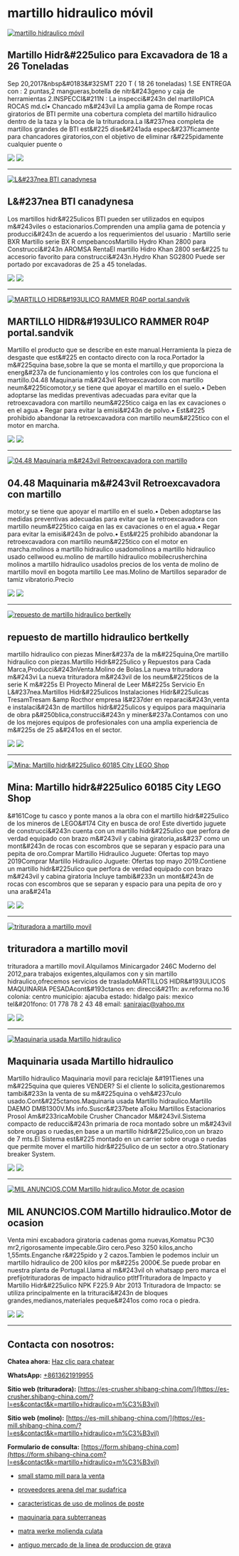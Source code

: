 # martillo hidraulico móvil

<a href="https://swt.shibang-china.com/?l=es&img&k=martillo+hidraulico+m%C3%B3vil" target="_blank">![martillo hidraulico móvil](http://static.shibang-china.com/all-800x300/42.jpg)</a>

## Martillo Hidr&#225ulico para Excavadora de 18 a 26 Toneladas
Sep 20,2017&nbsp&#0183&#32SMT 220 T ( 18 26 toneladas) 1.SE ENTREGA con : 2 puntas,2 mangueras,botella de nitr&#243geno y caja de herramientas 2.INSPECCI&#211N : La inspecci&#243n del martilloPICA ROCAS md.cl• Chancado m&#243vil La amplia gama de Rompe rocas giratorios de BTI permite una cobertura completa del martillo hidraulico dentro de la taza y la boca de la trituradora.La l&#237nea completa de martillos grandes de BTI est&#225 dise&#241ada espec&#237ficamente para chancadores giratorios,con el objetivo de eliminar r&#225pidamente cualquier puente o


<a href="https://whatsapp.shibangsoft.com/WhatsApp.php" target="_blank" title="WhatsApp">![](http://static.shibang-china.com/icon/whatsapp.png)</a> <a href="https://swt.shibang-china.com/?l=es&icon&k=martillo+hidraulico+m%C3%B3vil" target="_blank">![](http://static.shibang-china.com/icon/chat-es.png)</a>

---

<a href="https://swt.shibang-china.com/?l=es&img&k=martillo+hidraulico+m%C3%B3vil" target="_blank">![L&#237nea BTI canadynesa](http://static.shibang-china.com/all-800x300/731.jpg)</a>

## L&#237nea BTI canadynesa
Los martillos hidr&#225ulicos BTI pueden ser utilizados en equipos m&#243viles o estacionarios.Comprenden una amplia gama de potencia y producci&#243n de acuerdo a los requerimientos del usuario : Martillo serie BXR Martillo serie BX R ompebancosMartillo Hydro Khan 2800 para Construcci&#243n AROMSA RentaEl martillo Hidro Khan 2800 ser&#225 tu accesorio favorito para construcci&#243n.Hydro Khan SG2800 Puede ser portado por excavadoras de 25 a 45 toneladas.


<a href="https://whatsapp.shibangsoft.com/WhatsApp.php" target="_blank" title="WhatsApp">![](http://static.shibang-china.com/icon/whatsapp.png)</a> <a href="https://swt.shibang-china.com/?l=es&icon&k=martillo+hidraulico+m%C3%B3vil" target="_blank">![](http://static.shibang-china.com/icon/chat-es.png)</a>

---

<a href="https://swt.shibang-china.com/?l=es&img&k=martillo+hidraulico+m%C3%B3vil" target="_blank">![MARTILLO HIDR&#193ULICO RAMMER R04P portal.sandvik](http://static.shibang-china.com/all-800x300/813.jpg)</a>

## MARTILLO HIDR&#193ULICO RAMMER R04P portal.sandvik
Martillo el producto que se describe en este manual.Herramienta la pieza de desgaste que est&#225 en contacto directo con la roca.Portador la m&#225quina base,sobre la que se monta el martillo,y que proporciona la energ&#237a de funcionamiento y los controles con los que funciona el martillo.04.48 Maquinaria m&#243vil Retroexcavadora con martillo neum&#225ticomotor,y se tiene que apoyar el martillo en el suelo.• Deben adoptarse las medidas preventivas adecuadas para evitar que la retroexcavadora con martillo neum&#225tico caiga en las ex cavaciones o en el agua.• Regar para evitar la emisi&#243n de polvo.• Est&#225 prohibido abandonar la retroexcavadora con martillo neum&#225tico con el motor en marcha.


<a href="https://whatsapp.shibangsoft.com/WhatsApp.php" target="_blank" title="WhatsApp">![](http://static.shibang-china.com/icon/whatsapp.png)</a> <a href="https://swt.shibang-china.com/?l=es&icon&k=martillo+hidraulico+m%C3%B3vil" target="_blank">![](http://static.shibang-china.com/icon/chat-es.png)</a>

---

<a href="https://swt.shibang-china.com/?l=es&img&k=martillo+hidraulico+m%C3%B3vil" target="_blank">![04.48 Maquinaria m&#243vil Retroexcavadora con martillo](http://static.shibang-china.com/all-800x300/307.jpg)</a>

## 04.48 Maquinaria m&#243vil Retroexcavadora con martillo
motor,y se tiene que apoyar el martillo en el suelo.• Deben adoptarse las medidas preventivas adecuadas para evitar que la retroexcavadora con martillo neum&#225tico caiga en las ex cavaciones o en el agua.• Regar para evitar la emisi&#243n de polvo.• Est&#225 prohibido abandonar la retroexcavadora con martillo neum&#225tico con el motor en marcha.molinos a martillo hidraulico usadomolinos a martillo hidraulico usado cellwood eu.molino de martillo hidraulico mobilecrusherchina molinos a martillo hidraulico usadolos precios de los venta de molino de martillo movil en bogota martillo Lee mas.Molino de Martillos separador de tamiz vibratorio.Precio


<a href="https://whatsapp.shibangsoft.com/WhatsApp.php" target="_blank" title="WhatsApp">![](http://static.shibang-china.com/icon/whatsapp.png)</a> <a href="https://swt.shibang-china.com/?l=es&icon&k=martillo+hidraulico+m%C3%B3vil" target="_blank">![](http://static.shibang-china.com/icon/chat-es.png)</a>

---

<a href="https://swt.shibang-china.com/?l=es&img&k=martillo+hidraulico+m%C3%B3vil" target="_blank">![repuesto de martillo hidraulico bertkelly](http://static.shibang-china.com/all-800x300/509.jpg)</a>

## repuesto de martillo hidraulico bertkelly
martillo hidraulico con piezas Miner&#237a de la m&#225quina,Ore martillo hidraulico con piezas.Martillo Hidr&#225ulico y Repuestos para Cada Marca,Producci&#243nVenta.Molino de Bolas.La nueva trituradora m&#243vi La nueva trituradora m&#243vil de los neum&#225ticos de la serie K m&#225s El Proyecto Mineral de Leer M&#225s Servicio En L&#237nea.Martillos Hidr&#225ulicos Instalaciones Hidr&#225ulicas TresamTresam &amp Rocthor empresa l&#237der en reparaci&#243n,venta e instalaci&#243n de martillos hidr&#225ulicos y equipos para maquinaria de obra p&#250blica,construcci&#243n y miner&#237a.Contamos con uno de los mejores equipos de profesionales con una amplia experiencia de m&#225s de 25 a&#241os en el sector.


<a href="https://whatsapp.shibangsoft.com/WhatsApp.php" target="_blank" title="WhatsApp">![](http://static.shibang-china.com/icon/whatsapp.png)</a> <a href="https://swt.shibang-china.com/?l=es&icon&k=martillo+hidraulico+m%C3%B3vil" target="_blank">![](http://static.shibang-china.com/icon/chat-es.png)</a>

---

<a href="https://swt.shibang-china.com/?l=es&img&k=martillo+hidraulico+m%C3%B3vil" target="_blank">![Mina: Martillo hidr&#225ulico 60185 City LEGO Shop](http://static.shibang-china.com/all-800x300/506.jpg)</a>

## Mina: Martillo hidr&#225ulico 60185 City LEGO Shop
&#161Coge tu casco y ponte manos a la obra con el martillo hidr&#225ulico de los mineros de LEGO&#174 City en busca de oro! Este divertido juguete de construcci&#243n cuenta con un martillo hidr&#225ulico que perfora de verdad equipado con brazo m&#243vil y cabina giratoria,as&#237 como un mont&#243n de rocas con escombros que se separan y espacio para una pepita de oro.Comprar Martillo Hidraulico Juguete: Ofertas top mayo 2019Comprar Martillo Hidraulico Juguete: Ofertas top mayo 2019.Contiene un martillo hidr&#225ulico que perfora de verdad equipado con brazo m&#243vil y cabina giratoria Incluye tambi&#233n un mont&#243n de rocas con escombros que se separan y espacio para una pepita de oro y una ara&#241a


<a href="https://whatsapp.shibangsoft.com/WhatsApp.php" target="_blank" title="WhatsApp">![](http://static.shibang-china.com/icon/whatsapp.png)</a> <a href="https://swt.shibang-china.com/?l=es&icon&k=martillo+hidraulico+m%C3%B3vil" target="_blank">![](http://static.shibang-china.com/icon/chat-es.png)</a>

---

<a href="https://swt.shibang-china.com/?l=es&img&k=martillo+hidraulico+m%C3%B3vil" target="_blank">![trituradora a martillo movil](http://static.shibang-china.com/all-800x300/1163.jpg)</a>

## trituradora a martillo movil
trituradora a martillo movil.Alquilamos Minicargador 246C Moderno del 2012,para trabajos exigentes,alquilamos con y sin martillo hidraulico,ofrecemos servicios de trasladoMARTILLOS HIDR&#193ULICOS MAQUINARIA PESADAcont&#193ctanos en: direcci&#211n: av.reforma no.16 colonia: centro municipio: ajacuba estado: hidalgo pais: mexico tel&#201fono: 01 778 78 2 43 48 email: sanirajac@yahoo.mx


<a href="https://whatsapp.shibangsoft.com/WhatsApp.php" target="_blank" title="WhatsApp">![](http://static.shibang-china.com/icon/whatsapp.png)</a> <a href="https://swt.shibang-china.com/?l=es&icon&k=martillo+hidraulico+m%C3%B3vil" target="_blank">![](http://static.shibang-china.com/icon/chat-es.png)</a>

---

<a href="https://swt.shibang-china.com/?l=es&img&k=martillo+hidraulico+m%C3%B3vil" target="_blank">![Maquinaria usada Martillo hidraulico](http://static.shibang-china.com/all-800x300/166.jpg)</a>

## Maquinaria usada Martillo hidraulico
Martillo hidraulico Maquinaria movil para reciclaje &#191Tienes una m&#225quina que quieres VENDER? Si el cliente lo solicita,gestionaremos tambi&#233n la venta de su m&#225quina o veh&#237culo usado.Cont&#225ctanos.Maquinaria usada Martillo hidraulico.Martillo DAEMO DMB1300V.Ms info.Suscr&#237bete aToku Martillos Estacionarios Prosol Am&#233ricaMobile Crusher Chancador M&#243vil.Sistema compacto de reducci&#243n primaria de roca montado sobre un m&#243vil sobre orugas o ruedas,en base a un martillo hidr&#225ulico,con un brazo de 7 mts.El Sistema est&#225 montado en un carrier sobre oruga o ruedas que permite mover el martillo hidr&#225ulico de un sector a otro.Stationary breaker System.


<a href="https://whatsapp.shibangsoft.com/WhatsApp.php" target="_blank" title="WhatsApp">![](http://static.shibang-china.com/icon/whatsapp.png)</a> <a href="https://swt.shibang-china.com/?l=es&icon&k=martillo+hidraulico+m%C3%B3vil" target="_blank">![](http://static.shibang-china.com/icon/chat-es.png)</a>

---

<a href="https://swt.shibang-china.com/?l=es&img&k=martillo+hidraulico+m%C3%B3vil" target="_blank">![MIL ANUNCIOS.COM Martillo hidraulico.Motor de ocasion](http://static.shibang-china.com/all-800x300/1292.jpg)</a>

## MIL ANUNCIOS.COM Martillo hidraulico.Motor de ocasion
Venta mini excabadora giratoria cadenas goma nuevas,Komatsu PC30 mr2,rigorosamente impecable.Giro cero.Peso 3250 kilos,ancho 1,55mts.Enganche r&#225pido y 2 cazos.Tambien le podemos incluir un martillo hidraulico de 200 kilos por m&#225s 2000€.Se puede probar en nuestra planta de Portugal.Llama al m&#243vil oh whatsapp pero marca el prefijotrituradoras de impacto hidraulico ptltfTrituradora de Impacto y Martillo Hidr&#225ulico NPK F225.9 Abr 2013 Trituradora de Impacto: se utiliza principalmente en la trituraci&#243n de bloques grandes,medianos,materiales peque&#241os como roca o piedra.


<a href="https://whatsapp.shibangsoft.com/WhatsApp.php" target="_blank" title="WhatsApp">![](http://static.shibang-china.com/icon/whatsapp.png)</a> <a href="https://swt.shibang-china.com/?l=es&icon&k=martillo+hidraulico+m%C3%B3vil" target="_blank">![](http://static.shibang-china.com/icon/chat-es.png)</a>

---
## Contacta con nosotros:

**Chatea ahora:** [Haz clic para chatear](https://swt.shibang-china.com?l=es&contact&k=martillo+hidraulico+m%C3%B3vil)

**WhatsApp:**  [+8613621919955](https://whatsapp.shibangsoft.com/WhatsApp.php)

**Sitio web (trituradora):** [https://es-crusher.shibang-china.com/](https://es-crusher.shibang-china.com/?l=es&contact&k=martillo+hidraulico+m%C3%B3vil)

**Sitio web (molino):** [https://es-mill.shibang-china.com/](https://es-mill.shibang-china.com/?l=es&contact&k=martillo+hidraulico+m%C3%B3vil)

**Formulario de consulta:** [https://form.shibang-china.com](https://form.shibang-china.com?l=es&contact&k=martillo+hidraulico+m%C3%B3vil)

* [small stamp mill para la venta](../85/small%20stamp%20mill%20para%20la%20venta.md)

* [proveedores arena del mar sudafrica](../84/proveedores%20arena%20del%20mar%20sudafrica.md)

* [caracteristicas de uso de molinos de poste](../89/caracteristicas%20de%20uso%20de%20molinos%20de%20poste.md)

* [maquinaria para subterraneas](../91/maquinaria%20para%20subterraneas.md)

* [matra werke molienda culata](../92/matra%20werke%20molienda%20culata.md)

* [antiguo mercado de la linea de produccion de grava](../86/antiguo%20mercado%20de%20la%20linea%20de%20produccion%20de%20grava.md)